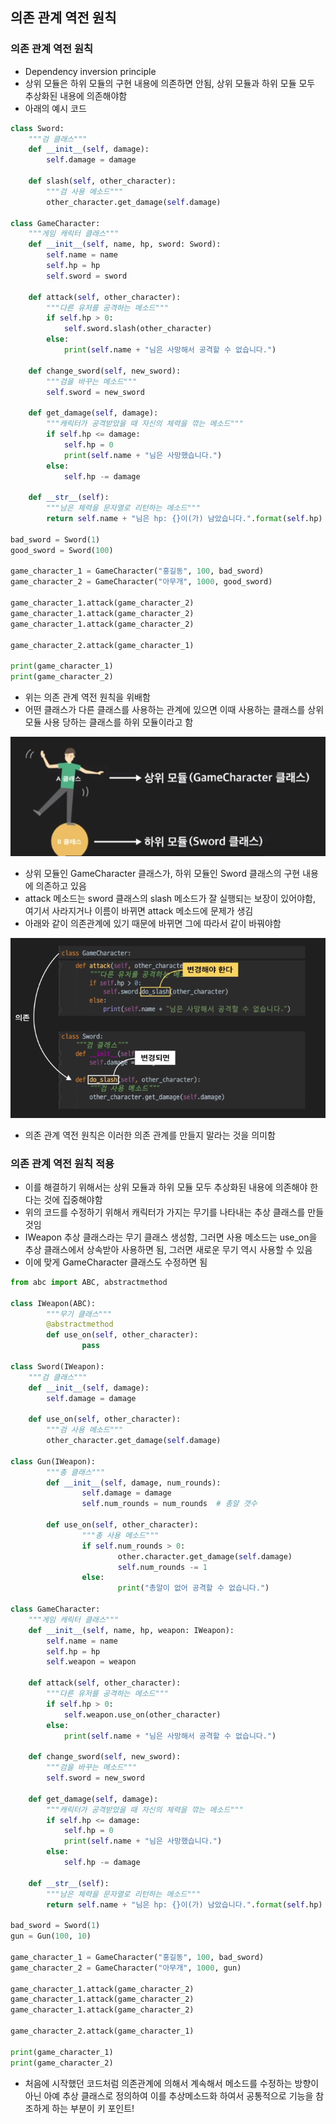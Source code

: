 ## 의존 관계 역전 원칙

### 의존 관계 역전 원칙
- Dependency inversion principle
- 상위 모듈은 하위 모듈의 구현 내용에 의존하면 안됨, 상위 모듈과 하위 모듈 모두 추상화된 내용에 의존해야함
- 아래의 예시 코드
```python
class Sword:
    """검 클래스"""
    def __init__(self, damage):
        self.damage = damage

    def slash(self, other_character):
        """검 사용 메소드"""
        other_character.get_damage(self.damage)

class GameCharacter:
    """게임 캐릭터 클래스"""
    def __init__(self, name, hp, sword: Sword):
        self.name = name
        self.hp = hp
        self.sword = sword

    def attack(self, other_character):
        """다른 유저를 공격하는 메소드"""
        if self.hp > 0:
            self.sword.slash(other_character)
        else:
            print(self.name + "님은 사망해서 공격할 수 없습니다.")

    def change_sword(self, new_sword):
        """검을 바꾸는 메소드"""
        self.sword = new_sword

    def get_damage(self, damage):
        """캐릭터가 공격받았을 때 자신의 체력을 깎는 메소드"""
        if self.hp <= damage:
            self.hp = 0
            print(self.name + "님은 사망했습니다.")
        else:
            self.hp -= damage

    def __str__(self):
        """남은 체력을 문자열로 리턴하는 메소드"""
        return self.name + "님은 hp: {}이(가) 남았습니다.".format(self.hp)

bad_sword = Sword(1)
good_sword = Sword(100)

game_character_1 = GameCharacter("홍길동", 100, bad_sword)
game_character_2 = GameCharacter("아무개", 1000, good_sword)

game_character_1.attack(game_character_2)
game_character_1.attack(game_character_2)
game_character_1.attack(game_character_2)

game_character_2.attack(game_character_1)

print(game_character_1)
print(game_character_2)
```
- 위는 의존 관계 역전 원칙을 위배함
- 어떤 클래스가 다른 클래스를 사용하는 관계에 있으면 이때 사용하는 클래스를 상위 모듈 사용 당하는 클래스를 하위 모듈이라고 함

![picture](/img/OOP/Dependency/one.png)

- 상위 모듈인 GameCharacter 클래스가, 하위 모듈인 Sword 클래스의 구현 내용에 의존하고 있음
- attack 메소드는 sword 클래스의 slash 메소드가 잘 실행되는 보장이 있어야함, 여기서 사라지거나 이름이 바뀌면 attack 메소드에 문제가 생김
- 아래와 같이 의존관계에 있기 때문에 바뀌면 그에 따라서 같이 바꿔야함

![picture](/img/OOP/Dependency/two.png)

- 의존 관계 역전 원칙은 이러한 의존 관계를 만들지 말라는 것을 의미함

### 의존 관계 역전 원칙 적용
- 이를 해결하기 위해서는 상위 모듈과 하위 모듈 모두 추상화된 내용에 의존해야 한다는 것에 집중해야함
- 위의 코드를 수정하기 위해서 캐릭터가 가지는 무기를 나타내는 추상 클래스를 만들 것임
- IWeapon 추상 클래스라는 무기 클래스 생성함, 그러면 사용 메소드는 use_on을 추상 클래스에서 상속받아 사용하면 됨, 그러면 새로운 무기 역시 사용할 수 있음
- 이에 맞게 GameCharacter 클래스도 수정하면 됨
```python
from abc import ABC, abstractmethod

class IWeapon(ABC):
		"""무기 클래스"""
		@abstractmethod
		def use_on(self, other_character):
				pass

class Sword(IWeapon):
    """검 클래스"""
    def __init__(self, damage):
        self.damage = damage

    def use_on(self, other_character):
        """검 사용 메소드"""
        other_character.get_damage(self.damage)

class Gun(IWeapon):
		"""총 클래스"""
		def __init__(self, damage, num_rounds):
				self.damage = damage
				self.num_rounds = num_rounds  # 총알 갯수
		
		def use_on(self, other_character):
				"""총 사용 메소드"""
				if self.num_rounds > 0:
						other.character.get_damage(self.damage)
						self.num_rounds -= 1
				else:
						print("총알이 없어 공격할 수 없습니다.")

class GameCharacter:
    """게임 캐릭터 클래스"""
    def __init__(self, name, hp, weapon: IWeapon):
        self.name = name
        self.hp = hp
        self.weapon = weapon

    def attack(self, other_character):
        """다른 유저를 공격하는 메소드"""
        if self.hp > 0:
            self.weapon.use_on(other_character)
        else:
            print(self.name + "님은 사망해서 공격할 수 없습니다.")

    def change_sword(self, new_sword):
        """검을 바꾸는 메소드"""
        self.sword = new_sword

    def get_damage(self, damage):
        """캐릭터가 공격받았을 때 자신의 체력을 깎는 메소드"""
        if self.hp <= damage:
            self.hp = 0
            print(self.name + "님은 사망했습니다.")
        else:
            self.hp -= damage

    def __str__(self):
        """남은 체력을 문자열로 리턴하는 메소드"""
        return self.name + "님은 hp: {}이(가) 남았습니다.".format(self.hp)

bad_sword = Sword(1)
gun = Gun(100, 10)

game_character_1 = GameCharacter("홍길동", 100, bad_sword)
game_character_2 = GameCharacter("아무개", 1000, gun)

game_character_1.attack(game_character_2)
game_character_1.attack(game_character_2)
game_character_1.attack(game_character_2)

game_character_2.attack(game_character_1)

print(game_character_1)
print(game_character_2)
```
- 처음에 시작했던 코드처럼 의존관계에 의해서 계속해서 메소드를 수정하는 방향이 아닌 아예 추상 클래스로 정의하여 이를 추상메소드화 하여서 공통적으로 기능을 참조하게 하는 부분이 키 포인트!